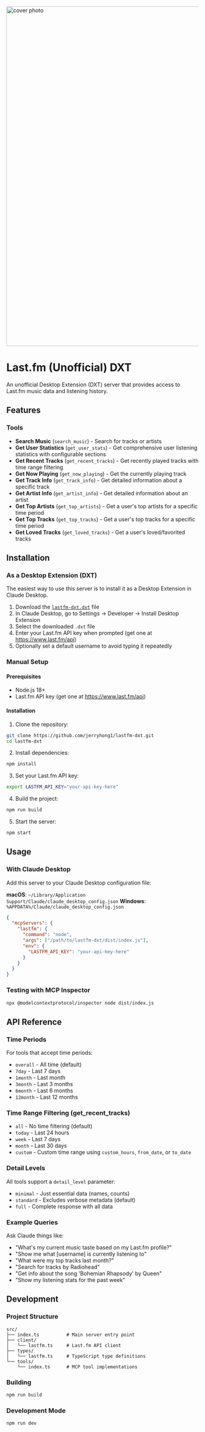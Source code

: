 
<img width="1578" height="888" alt="cover photo" src="https://github.com/user-attachments/assets/df983dd4-8e43-424d-8655-6ab08a2b3304" />

# Last.fm (Unofficial) DXT

An unofficial Desktop Extension (DXT) server that provides access to Last.fm music data and listening history.

## Features

### Tools
- **Search Music** (`search_music`) - Search for tracks or artists
- **Get User Statistics** (`get_user_stats`) - Get comprehensive user listening statistics with configurable sections
- **Get Recent Tracks** (`get_recent_tracks`) - Get recently played tracks with time range filtering
- **Get Now Playing** (`get_now_playing`) - Get the currently playing track
- **Get Track Info** (`get_track_info`) - Get detailed information about a specific track
- **Get Artist Info** (`get_artist_info`) - Get detailed information about an artist
- **Get Top Artists** (`get_top_artists`) - Get a user's top artists for a specific time period
- **Get Top Tracks** (`get_top_tracks`) - Get a user's top tracks for a specific time period
- **Get Loved Tracks** (`get_loved_tracks`) - Get a user's loved/favorited tracks

## Installation

### As a Desktop Extension (DXT)

The easiest way to use this server is to install it as a Desktop Extension in Claude Desktop.

1. Download the [`lastfm-dxt.dxt`](https://github.com/jerryhong1/lastfm-dxt/raw/main/lastfm-dxt.dxt) file
2. In Claude Desktop, go to Settings → Developer → Install Desktop Extension
3. Select the downloaded `.dxt` file
4. Enter your Last.fm API key when prompted (get one at https://www.last.fm/api)
5. Optionally set a default username to avoid typing it repeatedly

### Manual Setup

#### Prerequisites
- Node.js 18+ 
- Last.fm API key (get one at https://www.last.fm/api)

#### Installation

1. Clone the repository:
```bash
git clone https://github.com/jerryhong1/lastfm-dxt.git
cd lastfm-dxt
```

2. Install dependencies:
```bash
npm install
```

3. Set your Last.fm API key:
```bash
export LASTFM_API_KEY="your-api-key-here"
```

4. Build the project:
```bash
npm run build
```

5. Start the server:
```bash
npm start
```

## Usage

### With Claude Desktop

Add this server to your Claude Desktop configuration file:

**macOS**: `~/Library/Application Support/Claude/claude_desktop_config.json`
**Windows**: `%APPDATA%/Claude/claude_desktop_config.json`

```json
{
  "mcpServers": {
    "lastfm": {
      "command": "node",
      "args": ["/path/to/lastfm-dxt/dist/index.js"],
      "env": {
        "LASTFM_API_KEY": "your-api-key-here"
      }
    }
  }
}
```

### Testing with MCP Inspector

```bash
npx @modelcontextprotocol/inspector node dist/index.js
```

## API Reference

### Time Periods
For tools that accept time periods:
- `overall` - All time (default)
- `7day` - Last 7 days
- `1month` - Last month
- `3month` - Last 3 months  
- `6month` - Last 6 months
- `12month` - Last 12 months

### Time Range Filtering (get_recent_tracks)
- `all` - No time filtering (default)
- `today` - Last 24 hours
- `week` - Last 7 days
- `month` - Last 30 days
- `custom` - Custom time range using `custom_hours`, `from_date`, or `to_date`

### Detail Levels
All tools support a `detail_level` parameter:
- `minimal` - Just essential data (names, counts)
- `standard` - Excludes verbose metadata (default)
- `full` - Complete response with all data

### Example Queries

Ask Claude things like:
- "What's my current music taste based on my Last.fm profile?"
- "Show me what [username] is currently listening to"
- "What were my top tracks last month?"
- "Search for tracks by Radiohead"
- "Get info about the song 'Bohemian Rhapsody' by Queen"
- "Show my listening stats for the past week"

## Development

### Project Structure
```
src/
├── index.ts          # Main server entry point
├── client/
│   └── lastfm.ts     # Last.fm API client
├── types/
│   └── lastfm.ts     # TypeScript type definitions
└── tools/
    └── index.ts      # MCP tool implementations
```

### Building
```bash
npm run build
```

### Development Mode
```bash
npm run dev
```

